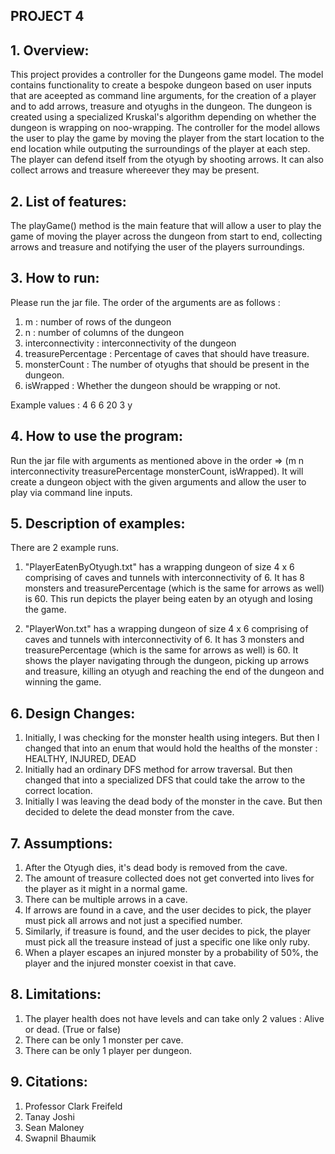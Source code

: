 ## PROJECT 4

## 1. Overview:

This project provides a controller for the Dungeons game model. The model contains functionality 
to create a bespoke dungeon based on user inputs that are aceepted as command line arguments, 
for the creation of a player and to add arrows, treasure and otyughs in the dungeon. 
The dungeon is created using a specialized Kruskal's algorithm depending on whether the dungeon is wrapping on noo-wrapping.
The controller for the model allows the user to play the game by moving the player from the start location to the end location
while outputing the surroundings of the player at each step. The player can defend itself from the otyugh by shooting arrows.
It can also collect arrows and treasure whereever they may be present.

## 2. List of features:

The playGame() method is the main feature that will allow a user to play the game of moving the player across the dungeon from start to
end, collecting arrows and treasure and notifying the user of the players surroundings.

## 3. How to run:

Please run the jar file.
The order of the arguments are as follows : 
1) m : number of rows of the dungeon
2) n : number of columns of the dungeon
3) interconnectivity : interconnectivity of the dungeon
4) treasurePercentage : Percentage of caves that should have treasure.
5) monsterCount : The number of otyughs that should be present in the dungeon.
6) isWrapped : Whether the dungeon should be wrapping or not.

Example values : 4 6 6 20 3 y
     
## 4. How to use the program:

Run the jar file with arguments as mentioned above in the order => (m n interconnectivity treasurePercentage monsterCount, isWrapped).
It will create a dungeon object with the given arguments and allow the user to play via command line inputs.

## 5. Description of examples:

There are 2 example runs.

1) "PlayerEatenByOtyugh.txt" has a wrapping dungeon of size 4 x 6 comprising of caves and tunnels with interconnectivity of 6.
It has 8 monsters and treasurePercentage (which is the same for arrows as well) is 60.
This run depicts the player being eaten by an otyugh and losing the game.

2) "PlayerWon.txt" has a wrapping dungeon of size 4 x 6 comprising of caves and tunnels with interconnectivity of 6.
It has 3 monsters and treasurePercentage (which is the same for arrows as well) is 60.
It shows the player navigating through the dungeon, picking up arrows and treasure, killing an otyugh and reaching
the end of the dungeon and winning the game.

## 6. Design Changes:

1. Initially, I was checking for the monster health using integers. But then I changed that into an enum that 
would hold the healths of the monster : HEALTHY, INJURED, DEAD
2. Initially had an ordinary DFS method for arrow traversal. But then changed that into a specialized DFS that could take the arrow to the correct location.
3. Initially I was leaving the dead body of the monster in the cave. But then decided to delete the dead monster from the cave.

## 7. Assumptions:

1. After the Otyugh dies, it's dead body is removed from the cave.
2. The amount of treasure collected does not get converted into lives for the player as it might in a normal game.
3. There can be multiple arrows in a cave.
4. If arrows are found in a cave, and the user decides to pick, the player must pick all arrows and not just a specified number.
5. Similarly, if treasure is found, and the user decides to pick, the player must pick all the treasure instead of just a specific one like only ruby.
6. When a player escapes an injured monster by a probability of 50%, the player and the injured monster coexist in that cave.

## 8. Limitations:

1) The player health does not have levels and can take only 2 values : Alive or dead. (True or false)
2) There can be only 1 monster per cave.
3) There can be only 1 player per dungeon.

## 9. Citations:

1) Professor Clark Freifeld
2) Tanay Joshi
3) Sean Maloney
4) Swapnil Bhaumik

